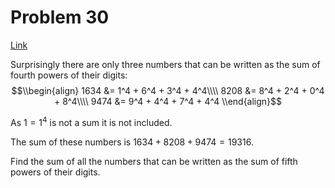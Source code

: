 # Problem 30

[Link](https://projecteuler.net/problem=30)

Surprisingly there are only three numbers that can be written as the sum of fourth powers of their digits: $$\\begin{align} 1634 &= 1^4 + 6^4 + 3^4 + 4^4\\\\ 8208 &= 8^4 + 2^4 + 0^4 + 8^4\\\\ 9474 &= 9^4 + 4^4 + 7^4 + 4^4 \\end{align}$$ 

As $1 = 1^4$ is not a sum it is not included.

The sum of these numbers is $1634 + 8208 + 9474 = 19316$.

Find the sum of all the numbers that can be written as the sum of fifth powers of their digits.
